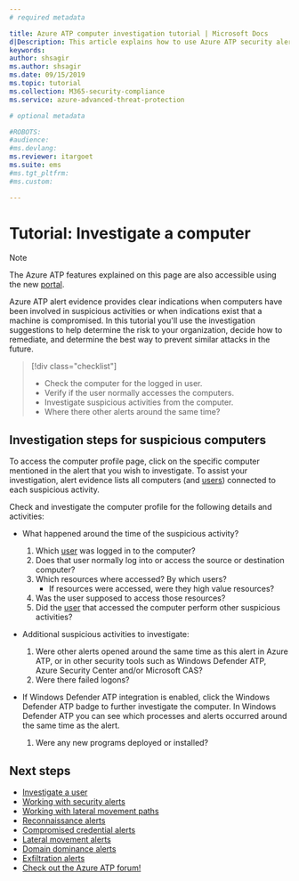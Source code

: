 ```yaml
---
# required metadata

title: Azure ATP computer investigation tutorial | Microsoft Docs
d|Description: This article explains how to use Azure ATP security alerts to investigate a suspicious computer.
keywords:
author: shsagir
ms.author: shsagir
ms.date: 09/15/2019
ms.topic: tutorial
ms.collection: M365-security-compliance
ms.service: azure-advanced-threat-protection

# optional metadata

#ROBOTS:
#audience:
#ms.devlang:
ms.reviewer: itargoet
ms.suite: ems
#ms.tgt_pltfrm:
#ms.custom:

---
```



# Tutorial: Investigate a computer

> [!NOTE]
> The Azure ATP features explained on this page are also accessible using the new [portal](https://portal.cloudappsecurity.com).

Azure ATP alert evidence provides clear indications when computers have been involved in suspicious activities or when indications exist that a machine is compromised. In this tutorial you'll use the investigation suggestions to help determine the risk to your organization, decide how to remediate, and determine the best way to prevent similar attacks in the future.  

> [!div class="checklist"]
> * Check the computer for the logged in user.
> * Verify if the user normally accesses the computers.
> * Investigate suspicious activities from the computer.
> * Where there other alerts around the same time?


## Investigation steps for suspicious computers

To access the computer profile page, click on the specific computer mentioned in the alert that you wish to investigate. To assist your investigation, alert evidence lists all computers (and [users](investigate-a-user.md)) connected to each suspicious activity.

Check and investigate the computer profile for the following details and activities:

- What happened around the time of the suspicious activity?  
  1. Which [user](investigate-a-user.md) was logged in to the computer?
  2. Does that user normally log into or access the source or destination computer?
  3. Which resources where accessed? By which users?
      - If resources were accessed, were they high value resources?
  4. Was the user supposed to access those resources?
  5. Did the [user](investigate-a-user.md) that accessed the computer perform other suspicious activities?

- Additional suspicious activities to investigate:
    1. Were other alerts opened around the same time as this alert in Azure ATP, or in other security tools such as Windows Defender ATP, Azure Security Center and/or Microsoft CAS?
    2. Were there failed logons?


- If Windows Defender ATP integration is enabled, click the Windows Defender ATP badge to further investigate the computer. In Windows Defender ATP you can see which processes and alerts occurred around the same time as the alert.
    1. Were any new programs deployed or installed?

## Next steps

- [Investigate a user](investigate-a-user.md)
- [Working with security alerts](working-with-suspicious-activities.md)
- [Working with lateral movement paths](use-case-lateral-movement-path.md)
- [Reconnaissance alerts](atp-reconnaissance-alerts.md)
- [Compromised credential alerts](atp-compromised-credentials-alerts.md)
- [Lateral movement alerts](atp-lateral-movement-alerts.md)
- [Domain dominance alerts](atp-domain-dominance-alerts.md)
- [Exfiltration alerts](atp-exfiltration-alerts.md)
- [Check out the Azure ATP forum!](https://aka.ms/azureatpcommunity)
